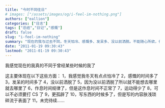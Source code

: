 ```yaml
---
title: "今时不同往日"
# images: ["/assets/images/og/i-feel-im-nothing.png"]
authors: ["eallion"]
categories: ["日志"]
tags: ["总结","日记","感慨"]
draft: false
slug: "i-feel-im-nothing"
summary: "现在的我与过去不同，冬天怕冷、感慨多、发呆多、没以前洒脱。不能随心所欲，作息规律但不正常，运动少了。不必打 CS，更孤独。写东西多但肤浅琐碎流于表面。未完待续..."
date: "2011-01-19 09:30:43"
lastmod: "2011-01-19 09:30:43"
---
```


我感觉现在的我真的不同于曾经某些时候的我了

这主要体现在以下这些方面：
1，我感觉我冬天有点点怕冷了
2，感慨的时间多了
3，发呆的时间多了
4，没以前洒脱了
5，因为没以前洒脱了所以就不能想去哪里就去哪里了
6，作息时间规律了，但是这作息时间不正常了
7，运动得少了
8，可以不必须要打 CS 了
9，更孤辟了
10，写东西的时候多了，但是写的内容肤浅琐碎流于表面了
11，未完待续……
